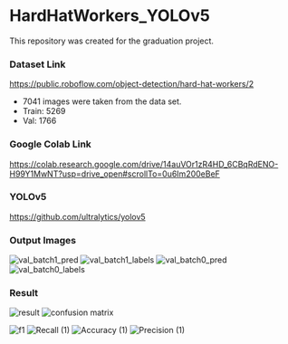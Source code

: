 # HardHatWorkers_YOLOv5
This repository was created for the graduation project.

### Dataset Link
https://public.roboflow.com/object-detection/hard-hat-workers/2

* 7041 images were taken from the data set.
* Train: 5269
* Val: 1766

### Google Colab Link
https://colab.research.google.com/drive/14auVOr1zR4HD_6CBqRdENO-H99Y1MwNT?usp=drive_open#scrollTo=0u6Im200eBeF

### YOLOv5
https://github.com/ultralytics/yolov5

### Output Images
![val_batch1_pred](https://github.com/mehmetgevanfincan/HardHatWorkers_YOLOv5/assets/81829984/2ffa34fa-bd50-431a-aa40-6f8c01fbcd6e)
![val_batch1_labels](https://github.com/mehmetgevanfincan/HardHatWorkers_YOLOv5/assets/81829984/a2cd09ed-0c48-4fb4-9458-5b0fbb838108)
![val_batch0_pred](https://github.com/mehmetgevanfincan/HardHatWorkers_YOLOv5/assets/81829984/7874605e-af5d-450d-91f4-fe739371e910)
![val_batch0_labels](https://github.com/mehmetgevanfincan/HardHatWorkers_YOLOv5/assets/81829984/6e468f31-a7fa-4653-bc5f-b79587320826)

### Result
![result](https://github.com/mehmetgevanfincan/HardHatWorkers_YOLOv5/assets/81829984/9886d1df-ff4e-4e2f-986d-0ec4f2b9f544)
![confusion matrix](https://github.com/mehmetgevanfincan/HardHatWorkers_YOLOv5/assets/81829984/716a9a0d-a613-4af7-9140-522f2e6c1dd4)

![f1](https://github.com/mehmetgevanfincan/HardHatWorkers_YOLOv5/assets/81829984/3243c7f7-adea-4aa8-b00f-15cd3d6edd4d)
![Recall (1)](https://github.com/mehmetgevanfincan/HardHatWorkers_YOLOv5/assets/81829984/045b88ca-4e17-45de-9c45-a3b8511ba32d)
![Accuracy (1)](https://github.com/mehmetgevanfincan/HardHatWorkers_YOLOv5/assets/81829984/6f5e85bc-b743-471b-970d-b2d48de6ca6b)
![Precision (1)](https://github.com/mehmetgevanfincan/HardHatWorkers_YOLOv5/assets/81829984/e3988a1a-b9fc-464b-a171-c250cc8f620d)


